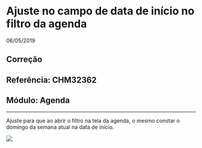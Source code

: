 # Ajuste no campo de data de início no filtro da agenda
06/05/2019
## Correção
## Referência: CHM32362
## Módulo: Agenda
***

Ajuste para que ao abrir o filtro na tela da agenda, o mesmo constar o domingo da semana atual na data de início.

![]([PATH_IMG]/CHM_32362_IMG1.png)